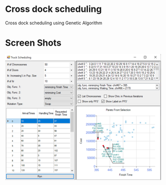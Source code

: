 [//]: # "https://github.com/alinaimi/Cross-docking-Truck-Scheduling"

<!---
todo:
add codes
cleanup
-->


# Cross dock scheduling
Cross dock scheduling using Genetic Algorithm


Screen Shots
=============

![ss](./doc/ss00.png "ss")
